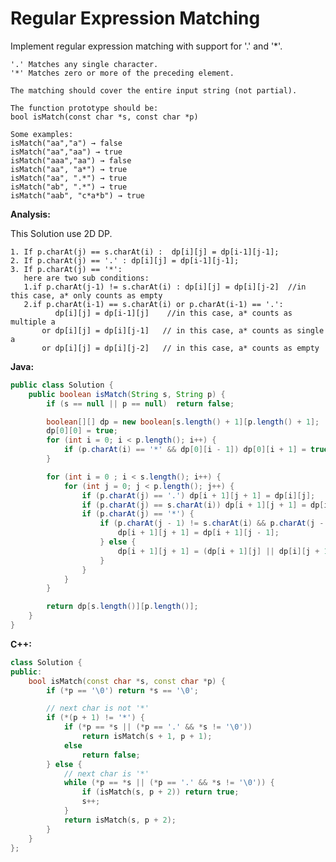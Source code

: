 # Regular Expression Matching

Implement regular expression matching with support for '.' and '*'.

    '.' Matches any single character.
    '*' Matches zero or more of the preceding element.

    The matching should cover the entire input string (not partial).

    The function prototype should be:
    bool isMatch(const char *s, const char *p)

    Some examples:
    isMatch("aa","a") → false
    isMatch("aa","aa") → true
    isMatch("aaa","aa") → false
    isMatch("aa", "a*") → true
    isMatch("aa", ".*") → true
    isMatch("ab", ".*") → true
    isMatch("aab", "c*a*b") → true

**Analysis:**

This Solution use 2D DP.

    1. If p.charAt(j) == s.charAt(i) :  dp[i][j] = dp[i-1][j-1];
    2. If p.charAt(j) == '.' : dp[i][j] = dp[i-1][j-1];
    3. If p.charAt(j) == '*':
       here are two sub conditions:
       1.if p.charAt(j-1) != s.charAt(i) : dp[i][j] = dp[i][j-2]  //in this case, a* only counts as empty
       2.if p.charAt(i-1) == s.charAt(i) or p.charAt(i-1) == '.':
              dp[i][j] = dp[i-1][j]    //in this case, a* counts as multiple a
           or dp[i][j] = dp[i][j-1]   // in this case, a* counts as single a
           or dp[i][j] = dp[i][j-2]   // in this case, a* counts as empty

**Java:**
```java
public class Solution {
    public boolean isMatch(String s, String p) {
        if (s == null || p == null)  return false;

        boolean[][] dp = new boolean[s.length() + 1][p.length() + 1];
        dp[0][0] = true;
        for (int i = 0; i < p.length(); i++) {
            if (p.charAt(i) == '*' && dp[0][i - 1]) dp[0][i + 1] = true;
        }

        for (int i = 0 ; i < s.length(); i++) {
            for (int j = 0; j < p.length(); j++) {
                if (p.charAt(j) == '.') dp[i + 1][j + 1] = dp[i][j];
                if (p.charAt(j) == s.charAt(i)) dp[i + 1][j + 1] = dp[i][j];
                if (p.charAt(j) == '*') {
                    if (p.charAt(j - 1) != s.charAt(i) && p.charAt(j - 1) != '.') {
                        dp[i + 1][j + 1] = dp[i + 1][j - 1];
                    } else {
                        dp[i + 1][j + 1] = (dp[i + 1][j] || dp[i][j + 1] || dp[i + 1][j - 1]);
                    }
                }
            }
        }

        return dp[s.length()][p.length()];
    }
}
```

**C++:**
```c++
class Solution {
public:
    bool isMatch(const char *s, const char *p) {
        if (*p == '\0') return *s == '\0';

        // next char is not '*'
        if (*(p + 1) != '*') {
            if (*p == *s || (*p == '.' && *s != '\0'))
                return isMatch(s + 1, p + 1);
            else
                return false;
        } else {
            // next char is '*'
            while (*p == *s || (*p == '.' && *s != '\0')) {
                if (isMatch(s, p + 2)) return true;
                s++;
            }
            return isMatch(s, p + 2);
        }
    }
};
```
